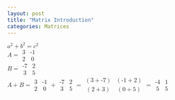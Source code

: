 ```yaml
---
layout: post
title: "Matrix Introduction"
categories: Matrices
---
```

<script type="text/javascript" src="http://cdn.mathjax.org/mathjax/latest/MathJax.js?config=TeX-AMS-MML_HTMLorMML">
</script>
<math>
	<mrow>
		<mrow>
			<msup>
				<mi>a</mi>
				<mn>2</mn>
			</msup>
			<mo>+</mo>
			<msup>
				<mi>b</mi>
				<mn>2</mn>
			</msup>
		</mrow>
		<mo>=</mo>
		<msup>
			<mi>c</mi>
			<mn>2</mn>
		</msup>
	</mrow>
</math>
<br/>

<math>
	<mrow>
		<mi>A</mi>
		<mo>=</mo>
		<mfenced open="[" close="]">
			<mtable>
				<mtr>
					<mtd><mi>3</mi></mtd>  
					<mtd><mi>-1</mi></mtd>
				</mtr>
				<mtr>
					<mtd><mi>2</mi></mtd>
					<mtd><mi>0</mi></mtd>
				</mtr>
			</mtable>
		</mfenced>
	</mrow>
</math>
<br/>

<math>
	<mrow>
		<mi>B</mi>
		<mo>=</mo>
		<mfenced open="[" close="]">
			<mtable>
				<mtr>
					<mtd><mi>-7</mi></mtd>
					<mtd><mi>2</mi></mtd>
				</mtr>
				<mtr>
					<mtd><mi>3</mi></mtd>
					<mtd><mi>5</mi></mtd>
				</mtr>
			</mtable>
		</mfenced>
	</mrow>
</math>
<br/>

<math>
	<mrow>
		<mi>A</mi>
		<mo>+</mo>
		<mi>B</mi>
		<mo>=</mo>
		<mfenced open="[" close="]">
			<mtable>
				<mtr>
					<mtd><mi>3</mi></mtd>  
					<mtd><mi>-1</mi></mtd>
				</mtr>
				<mtr>
					<mtd><mi>2</mi></mtd>
					<mtd><mi>0</mi></mtd>
				</mtr>
			</mtable>
		</mfenced>
		<mo>+</mo>
		<mfenced open="[" close="]">
			<mtable>
				<mtr>
					<mtd><mi>-7</mi></mtd>
					<mtd><mi>2</mi></mtd>
				</mtr>
				<mtr>
					<mtd><mi>3</mi></mtd>
					<mtd><mi>5</mi></mtd>
				</mtr>
			</mtable>
		</mfenced>
		<mo>=</mo>
		<mfenced open="[" close="]">
			<mtable>
				<mtr>
					<mtd><mo>(</mo><mi>3</mi><mo>+</mo><mi>-7</mi><mo>)</mo></mtd>
					<mtd><mo>(</mo><mi>-1</mi><mo>+</mo><mi>2</mi><mo>)</mo></mtd>
				</mtr>
				<mtr>
					<mtd><mo>(</mo><mi>2</mi><mo>+</mo><mi>3</mi><mo>)</mo></mtd>
					<mtd><mo>(</mo><mi>0</mi><mo>+</mo><mi>5</mi><mo>)</mo></mtd>
				</mtr>
			</mtable>
		</mfenced>
		<mo>=</mo>
		<mfenced open="[" close="]">
			<mtable>
				<mtr>
					<mtd><mi>-4</mi></mtd>  
					<mtd><mi>1</mi></mtd>
				</mtr>
				<mtr>
					<mtd><mi>5</mi></mtd>
					<mtd><mi>5</mi></mtd>
				</mtr>
			</mtable>
		</mfenced>
	</mrow>
</math>
